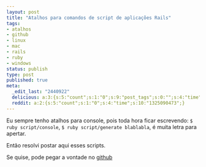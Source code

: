 ```yaml
---
layout: post
title: "Atalhos para comandos de script de aplicações Rails"
tags:
- atalhos
- github
- linux
- mac
- rails
- ruby
- windows
status: publish
type: post
published: true
meta:
  _edit_last: "2440922"
  delicious: a:3:{s:5:"count";s:1:"0";s:9:"post_tags";s:0:"";s:4:"time";s:10:"1229527052";}
  reddit: a:2:{s:5:"count";s:1:"0";s:4:"time";s:10:"1325090473";}
---
```

Eu sempre tenho atalhos para console, pois toda hora ficar escrevendo: `$ ruby script/console`, `$ ruby script/generate blablabla`, é muita letra para apertar.

Então resolvi postar aqui esses scripts.

Se quise, pode pegar a vontade no [github](http://github.com/tinogomes/atalhos-para-rails/)
